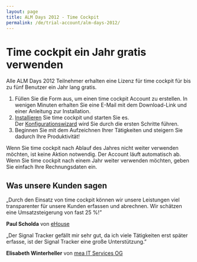 ```yaml
---
layout: page
title: ALM Days 2012 - Time Cockpit
permalink: /de/trial-account/alm-days-2012/
---
```


<h1 xmlns="http://www.w3.org/1999/xhtml">Time cockpit ein Jahr gratis verwenden</h1><p xmlns="http://www.w3.org/1999/xhtml">Alle ALM Days 2012 Teilnehmer erhalten eine Lizenz für time cockpit für bis zu fünf Benutzer ein Jahr lang gratis.</p><ol xmlns="http://www.w3.org/1999/xhtml">
  <li>Füllen Sie die Form aus, um einen time cockpit Account zu erstellen. In wenigen Minuten erhalten Sie eine E-Mail mit dem Download-Link und einer Anleitung zur Installation.</li>
  <li>
    <a href="http://help.timecockpit.com/?topic=html/93de1e41-f31c-41e4-968b-44166e8be97b.htm" target="_blank">Installieren</a> Sie time cockpit und starten Sie es. Der <a href="http://help.timecockpit.com/?topic=html/252608c7-8762-4745-ad68-b495fbf0a17f.htm" target="_blank">Konfigurationswizard</a> wird Sie durch die ersten Schritte führen.</li>
  <li>Beginnen Sie mit dem Aufzeichnen Ihrer Tätigkeiten und steigern Sie dadurch Ihre Produktivität!</li>
</ol><f:function name="Composite.AspNet.LoadUserControl" xmlns:f="http://www.composite.net/ns/function/1.0">
  <f:param name="Path" value="~/Frontend/Custom/Web/Forms/Controls/CreateTrialAccountWithCode.ascx" xmlns:f="http://www.composite.net/ns/function/1.0" />
</f:function><p xmlns="http://www.w3.org/1999/xhtml">Wenn Sie time cockpit nach Ablauf des Jahres nicht weiter verwenden möchten, ist keine Aktion notwendig. Der Account läuft automatisch ab. Wenn Sie time cockpit nach einem Jahr weiter verwenden möchten, geben Sie einfach Ihre Rechnungsdaten ein.</p><h2 xmlns="http://www.w3.org/1999/xhtml">Was unsere Kunden sagen</h2><p class="quote" xmlns="http://www.w3.org/1999/xhtml">
  <span class="quote">„</span>Durch den Einsatz von time cockpit können wir unsere Leistungen viel transparenter für unsere Kunden erfassen und abrechnen. Wir schätzen eine Umsatzsteigerung von fast 25 %!<span class="quote">”</span></p><p class="customer" xmlns="http://www.w3.org/1999/xhtml">
  <strong>Paul Scholda</strong> von <a href="http://www.ehouse.at/" target="_blank">eHouse</a></p><p class="quote" xmlns="http://www.w3.org/1999/xhtml">
  <span class="quote">„</span>Der Signal Tracker gefällt mir sehr gut, da ich viele Tätigkeiten erst später erfasse, ist der Signal Tracker eine große Unterstützung.<span class="quote">”</span></p><p class="customer" xmlns="http://www.w3.org/1999/xhtml">
  <strong>Elisabeth Winterheller</strong> von <a href="http://www.mea-it.com/" target="_blank">mea IT Services OG</a></p>
